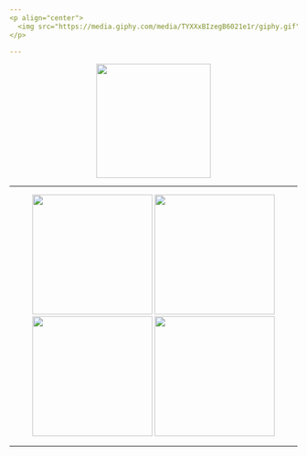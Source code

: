 ```yaml
---
<p align="center">
  <img src="https://media.giphy.com/media/TYXXxBIzegB6021e1r/giphy.gif" width="210px"/> <img src="https://media.giphy.com/media/TYXXxBIzegB6021e1r/giphy.gif" width="210px"/> <img src="https://media.giphy.com/media/TYXXxBIzegB6021e1r/giphy.gif" width="210px"/> <img src="https://media.giphy.com/media/TYXXxBIzegB6021e1r/giphy.gif" width="210px"/>
</p>

---
```

<a href="https://github.com/anuraghazra/github-readme-stats">
  <p align="center">
    <img src="https://github-readme-stats.vercel.app/api?username=WabWab-E&show_icons=true&custom_title=Working%20On%20🚀&icon_color=4641D9&title_color=000000&bg_color=E5E5E5&text_color=898989" height="200px"/>
    </p>
</a>

---
<p align="center">
  <img src="https://media.giphy.com/media/TYXXxBIzegB6021e1r/giphy.gif" width="210px"/> <img src="https://media.giphy.com/media/TYXXxBIzegB6021e1r/giphy.gif" width="210px"/> <img src="https://media.giphy.com/media/TYXXxBIzegB6021e1r/giphy.gif" width="210px"/> <img src="https://media.giphy.com/media/TYXXxBIzegB6021e1r/giphy.gif" width="210px"/>
</p>

---
